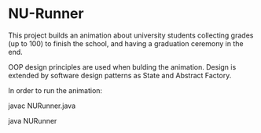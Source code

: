# NU-Runner


This project builds an animation about university students collecting grades (up to 100) to finish the school, and having a graduation ceremony in the end.

OOP design principles are used when bulding the animation. Design is extended by software design patterns as State and Abstract Factory.


In order to run the animation:

javac NURunner.java

java NURunner
